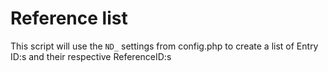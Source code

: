 # Reference list

This script will use the ```ND_``` settings from config.php to create a
list of Entry ID:s and their respective ReferenceID:s

